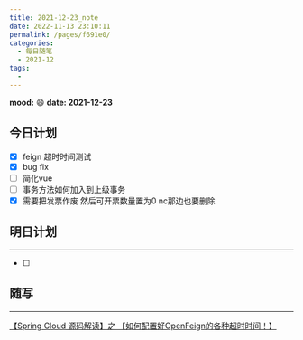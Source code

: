 ```yaml
---
title: 2021-12-23_note
date: 2022-11-13 23:10:11
permalink: /pages/f691e0/
categories:
  - 每日随笔
  - 2021-12
tags:
  - 
---
```

**mood:** :smile:  									**date: 2021-12-23**  
## 今日计划  

- [x] feign 超时时间测试
- [x] bug fix
- [ ] 简化vue
- [ ] 事务方法如何加入到上级事务
- [x] 需要把发票作废 然后可开票数量置为0 nc那边也要删除

## 明日计划  
------
- [ ]  
## 随写 
------

[【Spring Cloud 源码解读】之 【如何配置好OpenFeign的各种超时时间！】 ](https://www.cnblogs.com/Howinfun/p/12149982.html)